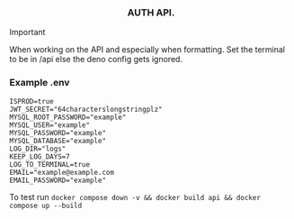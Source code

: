 <h3 align="center">AUTH API.</h3>

> [!IMPORTANT]
> When working on the API and especially when formatting.
> Set the terminal to be in /api else the deno config gets ignored.


### Example .env
```
ISPROD=true
JWT_SECRET="64characterslongstringplz"
MYSQL_ROOT_PASSWORD="example"
MYSQL_USER="example"
MYSQL_PASSWORD="example"
MYSQL_DATABASE="example"
LOG_DIR="logs"
KEEP_LOG_DAYS=7
LOG_TO_TERMINAL=true
EMAIL="example@example.com
EMAIL_PASSWORD="example"
```

To test run ```docker compose down -v && docker build api && docker compose up --build```